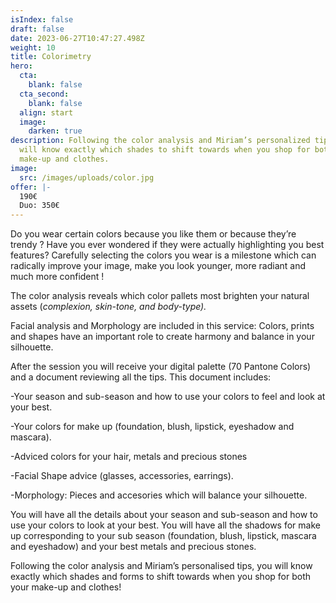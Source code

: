 ```yaml
---
isIndex: false
draft: false
date: 2023-06-27T10:47:27.498Z
weight: 10
title: Colorimetry
hero:
  cta:
    blank: false
  cta_second:
    blank: false
  align: start
  image:
    darken: true
description: Following the color analysis and Miriam’s personalized tips, you
  will know exactly which shades to shift towards when you shop for both your
  make-up and clothes.
image:
  src: /images/uploads/color.jpg
offer: |-
  190€
  Duo: 350€
---
```

Do you wear certain colors because you like them or because they’re trendy ? Have you ever wondered if they were actually highlighting you best features? Carefully selecting the colors you wear is a milestone which can radically improve your image, make you look younger, more radiant and much more confident !



The color analysis reveals which color pallets most brighten your natural assets (*complexion, skin-tone, and body-type).*



Facial analysis and Morphology are included in this service: Colors, prints and shapes have an important role to create harmony and balance in your silhouette.



After the session you will receive your digital palette (70 Pantone Colors) and a document reviewing all the tips.  This document includes:



\-Your season and sub-season and how to use your colors to feel and look at your best.

\-Your colors for make up (foundation, blush, lipstick, eyeshadow and mascara).

\-Adviced colors for your hair, metals and precious stones

\-Facial Shape advice (glasses, accessories, earrings).

\-Morphology: Pieces and accesories which will balance your silhouette.



You will have all the details about your season and sub-season and how to use your colors to look at your best. You will have all the shadows for make up corresponding to your sub season (foundation, blush, lipstick, mascara and eyeshadow) and your best metals and precious stones.



Following the color analysis and Miriam’s personalised tips, you will know exactly which shades and forms to shift towards when you shop for both your make-up and clothes!
